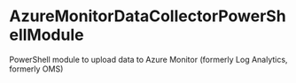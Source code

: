 # AzureMonitorDataCollectorPowerShellModule
PowerShell module to upload data to Azure Monitor (formerly Log Analytics, formerly OMS)
